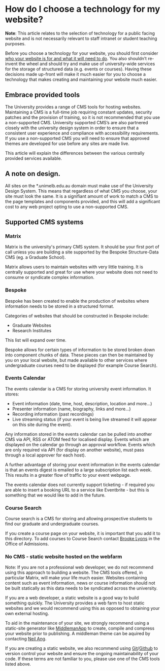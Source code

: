 # How do I choose a technology for my website?

**Note**: This article relates to the selection of technology for a public facing website and is not necessarily relevant to staff intranet or student teaching purposes. 

Before you choose a technology for your website, you should first consider [who your website is for and what it will need to do](/articles/designers-start). You also shouldn’t re-invent the wheel and should try and make use of university-wide services for the storage of structured data (e.g. events or courses). Having these decisions made up-front will make it much easier for you to choose a technology that makes creating and maintaining your website much easier. 

## Embrace provided tools
The University provides a range of CMS tools for hosting websites. Maintaining a CMS is a full-time job requiring constant updates, security patches and the provision of training, so it is not recommended that you use a non-supported CMS. University supported CMS’s are also partnered closely with the university design system in order to ensure that a consistent user experience and compliance with accessibility requirements. If you use a non-supported CMS you will need to ensure that approved themes are developed for use before any sites are made live. 

This article will explain the differences between the various centrally provided services available. 

## A note on design. 
All sites on the *.unimelb.edu.au domain must make use of the University Design System. This means that regardless of what CMS you choose, your site must look the same. It is a signifiant amount of work to match a CMS to the page templates and components provided, and this will add a significant cost to any web project opting to use a non-supported CMS. 

## Supported CMS systems

### Matrix
Matrix is the university's primary CMS system. It should be your first port of call unless you are building a site supported by the Bespoke Structure-Data CMS (eg. a Graduate School). 

Matrix allows users to maintain websites with very little training. It is centrally supported and great for use where your website does not need to consume or syndicate complex information. 

### Bespoke 

Bespoke has been created to enable the production of websites where information needs to be stored in a structured format.

Categories of websites that should be constructed in Bespoke include:

* Graduate Websites
* Research Institutes

This list will expand over time. 

Bespoke allows for certain types of information to be stored broken down into component chunks of data. These pieces can then be maintained by you on your local website, but made available to other services where undergraduate courses need to be displayed (for example Course Search). 

### Events Calendar

The events calendar is a CMS for storing university event information. It stores:

* Event information (date, time, host, description, location and more…)
* Presenter information (name, biography, links and more…)
* Recording information (past recordings)
* Live streaming status (if your event is being live streamed it will appear on this site during the event). 

Any information stored in the events calendar can be pulled into another CMS via API, RSS or ATOM feed for localised display. Events which are displayed on the calendar go through an approval workflow. Events which are only required via API (for display on another website), must pass through a local approver for each host). 

A further advantage of storing your event information in the events calendar is that an events digest is emailed to a large subscription list each week. This results in a greater flow of traffic to your event webpage. 

The events calendar does not currently support ticketing - if required you are able to insert a booking URL to a service like Eventbrite - but this is something that we would like to add in the future. 

### Course Search

Course search is a CMS for storing and allowing prospective students to find our graduate and undergraduate courses. 

If you create a course page on your website, it is important that you add it to this directory. To add courses to Course Search contact [Brooke Lyons](mailto:brooke.lyons@unimelb.edu.au) in the Office of Admissions. 

### No CMS - static website hosted on the webfarm

Note: If you are not a professional web developer, we do not recommend using this approach to building a website. The CMS tools offered, in particular Matrix, will make your life much easier. Websites containing content such as event information, news or course information should not be built statically as this data needs to be syndicated across the university. 

If you are a web developer, a static website is a good way to build something quickly. The University provides a web farm to host static websites and we would recommend using this as opposed to obtaining your own external hosting.

To aid in the maintenance of your site, we strongly recommend using a static-site generator like [MiddlemanApp](http://middlemanapp.com) to create, compile and compress your website prior to publishing. A middleman theme can be aquired by contacting [Neil Ang](mailto:neil.ang@unimelb.edu.au).

If you are creating a static website, we also recommend using [Git](http://git.srm.com)/[Github](http://github.com) to version control your website and ensure the ongoing maintainability of your code. If these terms are not familiar to you, please use one of the CMS tools listed above. 
